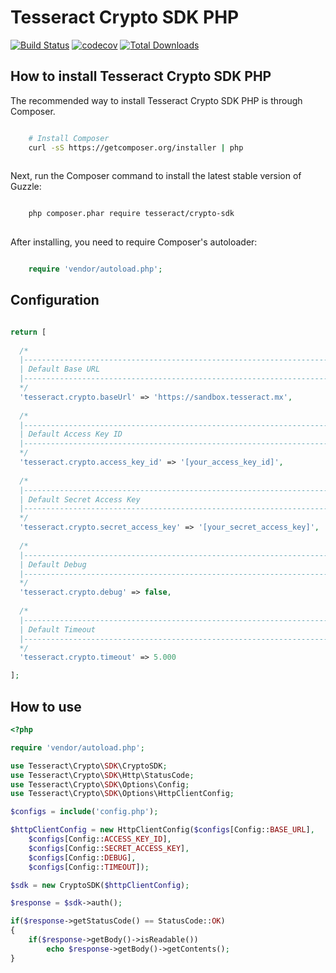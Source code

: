 # Tesseract Crypto SDK PHP

[![Build Status](https://travis-ci.org/00F100/array_dot.svg?branch=master)](https://travis-ci.org/00F100/array_dot) [![codecov](https://codecov.io/gh/00F100/array_dot/branch/master/graph/badge.svg)](https://codecov.io/gh/00F100/array_dot) [![Total Downloads](https://poser.pugx.org/00F100/array_dot/downloads)](https://packagist.org/packages/00F100/array_dot)

## How to install Tesseract Crypto SDK PHP

The recommended way to install Tesseract Crypto SDK PHP is through Composer.

```bash

    # Install Composer
    curl -sS https://getcomposer.org/installer | php
    
```

Next, run the Composer command to install the latest stable version of Guzzle:

```bash

    php composer.phar require tesseract/crypto-sdk
    
```

After installing, you need to require Composer's autoloader:

```php

    require 'vendor/autoload.php';

```

## Configuration

```php

return [
  
  /*
  |--------------------------------------------------------------------------
  | Default Base URL
  |--------------------------------------------------------------------------
  */
  'tesseract.crypto.baseUrl' => 'https://sandbox.tesseract.mx',
  
  /*
  |--------------------------------------------------------------------------
  | Default Access Key ID
  |--------------------------------------------------------------------------
  */
  'tesseract.crypto.access_key_id' => '[your_access_key_id]',
   
  /*
  |--------------------------------------------------------------------------
  | Default Secret Access Key
  |--------------------------------------------------------------------------
  */
  'tesseract.crypto.secret_access_key' => '[your_secret_access_key]',
   
  /*
  |--------------------------------------------------------------------------
  | Default Debug
  |--------------------------------------------------------------------------
  */
  'tesseract.crypto.debug' => false,
   
  /*
  |--------------------------------------------------------------------------
  | Default Timeout
  |--------------------------------------------------------------------------
  */
  'tesseract.crypto.timeout' => 5.000

];


```

## How to use

```php
<?php

require 'vendor/autoload.php';

use Tesseract\Crypto\SDK\CryptoSDK;
use Tesseract\Crypto\SDK\Http\StatusCode;
use Tesseract\Crypto\SDK\Options\Config;
use Tesseract\Crypto\SDK\Options\HttpClientConfig;

$configs = include('config.php');

$httpClientConfig = new HttpClientConfig($configs[Config::BASE_URL], 
    $configs[Config::ACCESS_KEY_ID], 
    $configs[Config::SECRET_ACCESS_KEY], 
    $configs[Config::DEBUG], 
    $configs[Config::TIMEOUT]);

$sdk = new CryptoSDK($httpClientConfig);

$response = $sdk->auth();

if($response->getStatusCode() == StatusCode::OK)
{
    if($response->getBody()->isReadable())
        echo $response->getBody()->getContents();
}

```